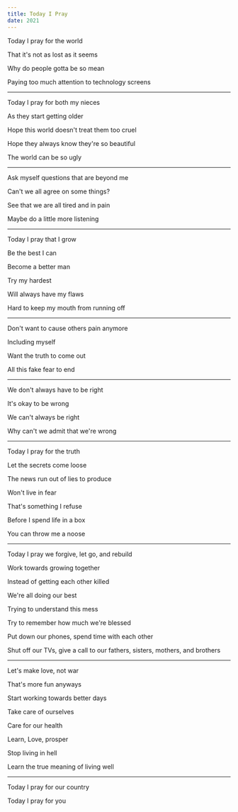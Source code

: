 ```yaml
---
title: Today I Pray
date: 2021
---
```


Today I pray for the world

That it's not as lost as it seems

Why do people gotta be so mean 

Paying too much attention to technology screens

---

Today I pray for both my nieces

As they start getting older

Hope this world doesn't treat them too cruel

Hope they always know they're so beautiful

The world can be so ugly

---

Ask myself questions that are beyond me

Can't we all agree on some things?

See that we are all tired and in pain 

Maybe do a little more listening

---

Today I pray that I grow

Be the best I can 

Become a better man

Try my hardest

Will always have my flaws

Hard to keep my mouth from running off

---

Don't want to cause others pain anymore

Including myself

Want the truth to come out

All this fake fear to end

---

We don't always have to be right 

It's okay to be wrong

We can't always be right

Why can't we admit that we're wrong

---

Today I pray for the truth 

Let the secrets come loose

The news run out of lies to produce 

Won't live in fear

That's something I refuse

Before I spend life in a box

You can throw me a noose

---

Today I pray we forgive, let go, and rebuild

Work towards growing together

Instead of getting each other killed 

We're all doing our best

Trying to understand this mess

Try to remember how much we're blessed

Put down our phones, spend time with each other

Shut off our TVs, give a call to our fathers, sisters, mothers, and brothers

---

Let's make love, not war

That's more fun anyways

Start working towards better days

Take care of ourselves 

Care for our health

Learn, Love, prosper

Stop living in hell

Learn the true meaning of living well

---

Today I pray for our country

Today I pray for you 
